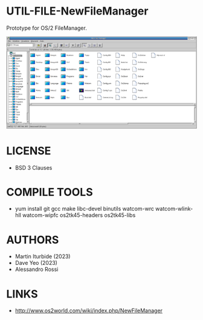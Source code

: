 # UTIL-FILE-NewFileManager
Prototype for OS/2 FileManager.

![NewFileManager ScreenShot](/wiki/NFM_001.png)

LICENSE
===============
* BSD 3 Clauses

COMPILE TOOLS
===============
* yum install git gcc make libc-devel binutils watcom-wrc watcom-wlink-hll watcom-wipfc os2tk45-headers os2tk45-libs

AUTHORS
===============
* Martin Iturbide (2023)
* Dave Yeo (2023)
* Alessandro Rossi

LINKS
===============
* http://www.os2world.com/wiki/index.php/NewFileManager
